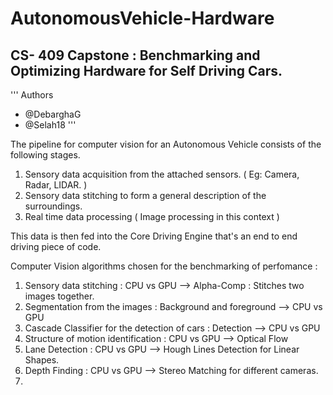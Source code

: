 # AutonomousVehicle-Hardware
## CS- 409 Capstone : Benchmarking and Optimizing Hardware for Self Driving Cars.

'''
Authors
* @DebarghaG
* @Selah18
'''

The pipeline for computer vision for an Autonomous Vehicle consists of the following stages.
1. Sensory data acquisition from the attached sensors. ( Eg: Camera, Radar, LIDAR. )
2. Sensory data stitching to form a general description of the surroundings.
3. Real time data processing ( Image processing in this context )

This data is then fed into the Core Driving Engine that's an end to end driving piece of code.

Computer Vision algorithms chosen for the benchmarking of perfomance :
1. Sensory data stitching : CPU vs GPU -->  Alpha-Comp : Stitches two images together.
2. Segmentation from the images : Background and foreground --> CPU vs GPU
3. Cascade Classifier for the detection of cars : Detection --> CPU vs GPU
4. Structure of motion identification : CPU vs GPU --> Optical Flow
5. Lane Detection : CPU vs GPU --> Hough Lines Detection for Linear Shapes.
6. Depth Finding : CPU vs GPU --> Stereo Matching for different cameras.
7.
